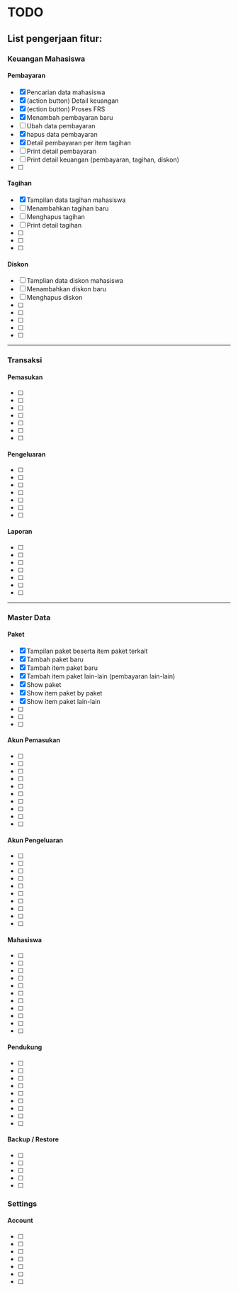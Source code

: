 # TODO

## List pengerjaan fitur:

### Keuangan Mahasiswa
#### Pembayaran
- [x] Pencarian data mahasiswa
- [x] (action button) Detail keuangan
- [x] (ection button) Proses FRS
- [x] Menambah pembayaran baru
- [ ] Ubah data pembayaran
- [x] hapus data pembayaran
- [x] Detail pembayaran per item tagihan
- [ ] Print detail pembayaran
- [ ] Print detail keuangan (pembayaran, tagihan, diskon)
- [ ] 

#### Tagihan
- [x] Tampilan data tagihan mahasiswa
- [ ] Menambahkan tagihan baru
- [ ] Menghapus tagihan
- [ ] Print detail tagihan
- [ ] 
- [ ] 
- [ ] 

#### Diskon
- [ ] Tamplian data diskon mahasiswa
- [ ] Menambahkan diskon baru
- [ ] Menghapus diskon
- [ ] 
- [ ] 
- [ ] 
- [ ] 
- [ ] 
---
### Transaksi
#### Pemasukan
- [ ] 
- [ ] 
- [ ] 
- [ ] 
- [ ] 
- [ ] 
- [ ] 
#### Pengeluaran
- [ ] 
- [ ] 
- [ ] 
- [ ] 
- [ ] 
- [ ] 
- [ ] 
#### Laporan
- [ ] 
- [ ] 
- [ ] 
- [ ] 
- [ ] 
- [ ] 
- [ ] 
---

### Master Data
#### Paket
- [x] Tampilan paket beserta item paket terkait
- [x] Tambah paket baru
- [x] Tambah item paket baru
- [x] Tambah item paket lain-lain (pembayaran lain-lain)
- [x] Show paket
- [x] Show item paket by paket
- [x] Show item paket lain-lain
- [ ] 
- [ ] 
- [ ] 
#### Akun Pemasukan
- [ ] 
- [ ] 
- [ ] 
- [ ] 
- [ ] 
- [ ] 
- [ ] 
- [ ] 
- [ ] 
- [ ] 
#### Akun Pengeluaran
- [ ] 
- [ ] 
- [ ] 
- [ ] 
- [ ] 
- [ ] 
- [ ] 
- [ ] 
- [ ] 
- [ ] 
#### Mahasiswa
- [ ] 
- [ ] 
- [ ] 
- [ ] 
- [ ] 
- [ ] 
- [ ] 
- [ ] 
- [ ] 
- [ ] 
- [ ] 
#### Pendukung
- [ ] 
- [ ] 
- [ ] 
- [ ] 
- [ ] 
- [ ] 
- [ ] 
- [ ] 
- [ ] 
#### Backup / Restore
- [ ] 
- [ ] 
- [ ] 
- [ ] 
- [ ] 

### Settings
#### Account
- [ ] 
- [ ] 
- [ ] 
- [ ] 
- [ ] 
- [ ] 
- [ ] 
